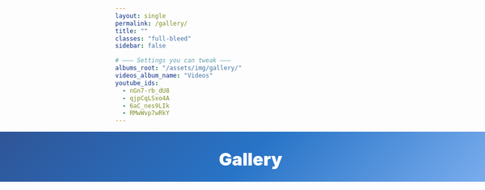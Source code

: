 ```yaml
---
layout: single
permalink: /gallery/
title: ""
classes: "full-bleed"
sidebar: false

# ——— Settings you can tweak ———
albums_root: "/assets/img/gallery/"
videos_album_name: "Videos"
youtube_ids:
  - nGn7-rb_dU8
  - qjpCqLSxo4A
  - 6aC_nes9LIk
  - RMwWvp7wRkY
---
```


<style>
/* Full-bleed container reset */
.page.full-bleed .page__inner-wrap,
.page.full-bleed .page__content { max-width: none !important; padding: 0 !important; }

/* Hide theme title to avoid duplicate H1 */
.page__title { display:none !important; }

/* ===== Blue header (hero) ===== */
.g-hero {
  width: 100vw; margin-left: calc(50% - 50vw); margin-right: calc(50% - 50vw);
  background: linear-gradient(135deg,#2f5597 0%,#2874c7 50%,#7fb0f0 100%);
  color:#fff; text-align:center; padding: 34px 16px 24px;
}
.g-hero h1 { margin:0; font-weight:900; font-size: clamp(24px,3.6vw,40px); }

/* ===== Centered content wrapper ===== */
.albums-stage{
  display:flex; align-items:flex-start; justify-content:center;
  padding: 24px clamp(12px,3vw,36px) 40px;
}

/* Albums grid (BIGGER + MORE READABLE TITLES) */
.albums-grid{
  width: 100%;
  max-width: 1280px;
  margin: 0 auto;
  display:grid; gap:20px;
  grid-template-columns: repeat(1, minmax(320px, 1fr));
}
@media (min-width: 800px){
  .albums-grid{ grid-template-columns: repeat(2, minmax(380px, 1fr)); }
}
@media (min-width: 1200px){
  .albums-grid{ grid-template-columns: repeat(3, minmax(420px, 1fr)); }
}

.album-card{
  position:relative; overflow:hidden; border-radius:16px;
  background:#fff; border:1px solid rgba(0,0,0,.06);
  box-shadow: 0 12px 36px rgba(2,24,71,.07);
  cursor:pointer;
}
.album-cover{
  width:100%; aspect-ratio: 16/10; object-fit:cover; display:block;
  transition: transform .25s ease;
}
.album-card:hover .album-cover{ transform: scale(1.03); }

.album-meta{
  position:absolute; left:10px; bottom:10px; right:10px;
  display:flex; align-items:center; justify-content:space-between; gap:8px;
  background: linear-gradient(180deg, rgba(0,0,0,0) 0%,
                                      rgba(6,18,38,.50) 50%,
                                      rgba(6,18,38,.80) 100%);
  color:#eaf1ff; border-radius:12px; padding:12px 14px;
  backdrop-filter: blur(2px);
}
.album-name{
  font-weight:900; letter-spacing:.2px;
  font-size: clamp(16px, 2.2vw, 24px);
  line-height: 1.15;
  white-space: normal; /* allow wrap */
  text-shadow: 0 2px 10px rgba(0,0,0,.4);
}
.album-count{
  font-weight:800; opacity:.9;
  font-size: clamp(12px, 1.4vw, 14px);
}

/* ===== Viewer (modal with horizontal scroll) ===== */
#viewer{
  position:fixed; inset:0; z-index:9999; display:none;
  background: rgba(6,12,24,.6); backdrop-filter: blur(6px);
}
#viewer[aria-hidden="false"]{ display:block; }
.viewer-inner{
  position:absolute; inset:0; display:flex; flex-direction:column; gap:10px;
  padding: clamp(10px,3vw,22px);
}
/* Keep bar above everything */
.viewer-bar{
  position: relative; z-index: 5;
  display:flex; align-items:center; justify-content:space-between; gap:10px;
  color:#eaf1ff;
}
.viewer-title{ font-weight:900; font-size:clamp(16px,1.8vw,20px); }

/* ✕ Close button — fixed, top-right, max z-index */
.viewer-close{
  position: fixed; top: 16px; right: 16px;
  z-index: 2147483647; /* max safe */
  background: rgba(0,0,0,.55); color:#fff; border:1px solid rgba(255,255,255,.45);
  border-radius:999px; width:46px; height:46px; display:grid; place-items:center; cursor:pointer;
  line-height: 1; font-size: 22px; font-weight: 900;
  pointer-events: auto;
}
.viewer-close:hover{ background: rgba(0,0,0,.7); }

/* ===== Horizontal strip (smaller visuals) ===== */
.viewer-strip{
  position:relative; flex:1 1 auto; overflow-x:auto; overflow-y:hidden;
  scroll-snap-type: x mandatory; display:flex; gap:10px; padding: 6px 0;
}
.viewer-item{
  flex: 0 0 auto; scroll-snap-align: center;
  display:grid; place-items:center;
  background:#000; border-radius:14px; overflow:hidden;
  border:1px solid rgba(255,255,255,.15);
  /* Smaller dimensions so images never feel huge */
  width: min(84vw, 940px);
  height: min(72vh, 640px);
  box-shadow: 0 18px 50px rgba(0,0,0,.45);
}
.viewer-item img, .viewer-item iframe{
  max-width: 100%; max-height: 100%;
  width: auto; height: auto;
  object-fit: contain; display:block; border:0; background:#000;
}

/* Prev/Next buttons */
.viewer-nav{
  position:absolute; inset:0; pointer-events:none;
}
.nav-btn{
  position:absolute; top:50%; transform: translateY(-50%);
  pointer-events:auto; cursor:pointer; user-select:none;
  width:42px; height:42px; border-radius:999px;
  background: rgba(255,255,255,.08); color:#fff;
  border:1px solid rgba(255,255,255,.35); display:grid; place-items:center;
  z-index: 6;
}
.nav-btn:hover{ background: rgba(255,255,255,.18); }
.nav-prev{ left: 8px; }
.nav-next{ right: 8px; }

/* Hide MM pager here */
.pagination, .pagination--pager { display:none !important; }
</style>

<!-- ===== BLUE HEADER ===== -->
<section class="g-hero" aria-labelledby="gallery-heading">
  <h1 id="gallery-heading">Gallery</h1>
</section>

<!-- ===== CENTERED ALBUMS ===== -->
<section class="albums-stage" aria-label="Gallery albums">
  <div id="albumsGrid" class="albums-grid"></div>
</section>

<!-- Hidden pool of media items generated by Liquid (images + videos) -->
<div id="mediaPool" style="display:none">
  {% comment %}
    Gather all image files under the albums_root. Album is the first
    subfolder after albums_root. If an image is directly in albums_root,
    it goes into album "Photos".
  {% endcomment %}
  {% assign root = page.albums_root | default: "/assets/img/gallery/" %}
  {% assign all = site.static_files | where_exp: "f", "f.path contains root" %}
  {% assign img_exts = ".png,.svg,.jpg,.jpeg,.webp,.gif,.PNG,.SVG,.JPG,.JPEG,.WEBP,.GIF" %}
  {% for f in all %}
    {% if img_exts contains f.extname %}
      {% assign rel = f.path | remove: root %}
      {% assign album = rel | split:'/' | first %}
      {% if album == rel %}{% assign album = "Photos" %}{% endif %}
      <!-- IMPORTANT: preserve folder name EXACTLY and URL-ENCODE the href -->
      <a class="media"
         data-type="image"
         data-album="{{ album }}"
         href="{{ f.path | relative_url | uri_escape }}"></a>
    {% endif %}
  {% endfor %}

  {% comment %}
    Add Videos album from page.youtube_ids
  {% endcomment %}
  {% if page.youtube_ids and page.youtube_ids.size > 0 %}
    {% assign vname = page.videos_album_name | default: "Videos" %}
    {% for vid in page.youtube_ids %}
      <a class="media" data-type="video" data-album="{{ vname }}" href="https://www.youtube-nocookie.com/embed/{{ vid }}"></a>
    {% endfor %}
  {% endif %}
</div>

<!-- Viewer Modal -->
<div id="viewer" aria-hidden="true" aria-label="Album viewer">
  <div class="viewer-inner">
    <div class="viewer-bar">
      <div class="viewer-title" id="viewerTitle">Album</div>
      <button type="button" class="viewer-close" id="viewerClose" aria-label="Close viewer">✕</button>
    </div>

    <div class="viewer-strip" id="viewerStrip" tabindex="0" aria-label="Scroll left or right to browse">
      <!-- JS injects media items here -->
      <div class="viewer-nav">
        <button class="nav-btn nav-prev" id="navPrev" aria-label="Previous">‹</button>
        <button class="nav-btn nav-next" id="navNext" aria-label="Next">›</button>
      </div>
    </div>
  </div>
</div>

<script>
(function(){
  const pool = document.getElementById('mediaPool');
  const albumsGrid = document.getElementById('albumsGrid');

  const medias = Array.from(pool.querySelectorAll('.media')).map(a => ({
    type: a.dataset.type,
    album: a.dataset.album,
    href: a.getAttribute('href')
  }));

  // Group by album
  const byAlbum = {};
  for(const m of medias){
    if(!byAlbum[m.album]) byAlbum[m.album] = [];
    byAlbum[m.album].push(m);
  }

  // Optional display-name mapping (folder name -> label)
  const albumLabel = {
    "DevOps for Gen AI Ottawa": "DevOps for Gen AI — Ottawa"
  };
  const getDisplayName = (folderName) => albumLabel[folderName] || folderName;

  // Create album cards
  Object.keys(byAlbum).sort().forEach(albumName => {
    const items = byAlbum[albumName];
    const first = items[0];

    // Cover: for images use the image; for videos use YouTube thumbnail (fallback)
    let coverSrc = '';
    if(first.type === 'image') {
      coverSrc = first.href; // encoded
    } else {
      const imgInAlbum = items.find(i => i.type === 'image');
      if(imgInAlbum) coverSrc = imgInAlbum.href;
      else {
        const id = (first.href.split('/embed/')[1] || '').split(/[?&]/)[0];
        coverSrc = id ? `https://img.youtube.com/vi/${id}/hqdefault.jpg` : '';
      }
    }

    const displayName = getDisplayName(albumName);
    const count = items.length;

    const card = document.createElement('article');
    card.className = 'album-card';
    card.setAttribute('data-album', albumName);
    card.innerHTML = `
      <img class="album-cover" src="${coverSrc}" alt="${displayName}">
      <div class="album-meta">
        <span class="album-name">${displayName}</span>
        <span class="album-count">${count}</span>
      </div>
    `;
    card.addEventListener('click', () => openViewer(albumName));
    albumsGrid.appendChild(card);
  });

  // Viewer behavior
  const viewer = document.getElementById('viewer');
  const viewerTitle = document.getElementById('viewerTitle');
  const viewerStrip = document.getElementById('viewerStrip');
  const btnClose = document.getElementById('viewerClose');

  let currentAlbum = '';
  let currentIndex = 0;

  function buildItemEl(item){
    const wrap = document.createElement('div');
    wrap.className = 'viewer-item';
    if(item.type === 'image'){
      const img = document.createElement('img');
      img.src = item.href; // encoded
      img.alt = '';
      wrap.appendChild(img);
    }else{
      const iframe = document.createElement('iframe');
      iframe.src = item.href;
      iframe.allow = "accelerometer; autoplay; clipboard-write; encrypted-media; gyroscope; picture-in-picture; web-share";
      iframe.referrerPolicy = "strict-origin-when-cross-origin";
      iframe.allowFullscreen = true;
      wrap.appendChild(iframe);
    }
    return wrap;
  }

  function openViewer(albumName){
    currentAlbum = albumName;
    currentIndex = 0;
    viewerTitle.textContent = getDisplayName(albumName);

    // Rebuild strip contents
    viewerStrip.innerHTML = `
      <div class="viewer-nav">
        <button class="nav-btn nav-prev" id="navPrev" aria-label="Previous">‹</button>
        <button class="nav-btn nav-next" id="navNext" aria-label="Next">›</button>
      </div>
    `;
    const items = byAlbum[albumName] || [];
    const nav = viewerStrip.querySelector('.viewer-nav');
    items.forEach(item => viewerStrip.insertBefore(buildItemEl(item), nav));

    // Wire up nav after rebuild
    viewerStrip.querySelector('#navPrev').addEventListener('click', prev);
    viewerStrip.querySelector('#navNext').addEventListener('click', next);

    viewer.setAttribute('aria-hidden','false');
    document.documentElement.style.overflow = 'hidden';
    // Focus the close button for easy closing
    setTimeout(()=> btnClose.focus(), 0);
  }

  function closeViewer(){
    viewer.setAttribute('aria-hidden','true');
    document.documentElement.style.overflow = '';
    // Stop any playing videos by resetting iframes
    viewerStrip.querySelectorAll('iframe').forEach(f => { f.src = f.src; });
  }

  function next(){
    const items = Array.from(viewerStrip.querySelectorAll('.viewer-item'));
    if(!items.length) return;
    currentIndex = (currentIndex + 1) % items.length;
    items[currentIndex].scrollIntoView({behavior:'smooth', inline:'center', block:'nearest'});
  }
  function prev(){
    const items = Array.from(viewerStrip.querySelectorAll('.viewer-item'));
    if(!items.length) return;
    currentIndex = (currentIndex - 1 + items.length) % items.length;
    items[currentIndex].scrollIntoView({behavior:'smooth', inline:'center', block:'nearest'});
  }

  // Robust closing (multiple paths)
  btnClose.addEventListener('click', function(e){ e.preventDefault(); e.stopPropagation(); closeViewer(); });
  viewer.addEventListener('click', function(e){ if(e.target === viewer) closeViewer(); });
  // Delegated catch-all: works even if another style interferes
  document.addEventListener('click', function(e){
    const closeEl = e.target.closest('#viewerClose');
    if(closeEl && viewer.getAttribute('aria-hidden') === 'false'){
      e.preventDefault(); e.stopPropagation(); closeViewer();
    }
  });

  // Keyboard (when viewer open)
  document.addEventListener('keydown', (e)=>{
    if(viewer.getAttribute('aria-hidden') === 'true') return;
    if(e.key === 'Escape') closeViewer();
    else if(e.key === 'ArrowRight') next();
    else if(e.key === 'ArrowLeft') prev();
  });
})();
</script>
